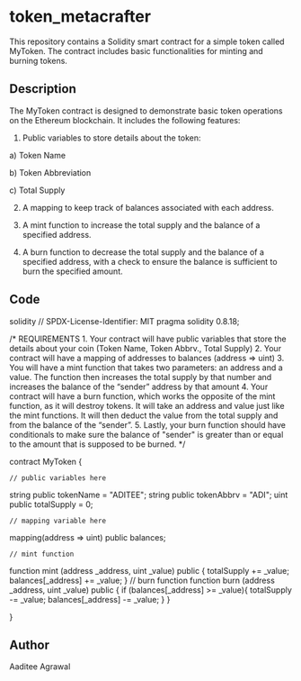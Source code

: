 # token_metacrafter

This repository contains a Solidity smart contract for a simple token called MyToken. The contract includes basic functionalities for minting and burning tokens.

## Description
The MyToken contract is designed to demonstrate basic token operations on the Ethereum blockchain. It includes the following features:

1. Public variables to store details about the token:

 a) Token Name

 b) Token Abbreviation

 c) Total Supply

2. A mapping to keep track of balances associated with each address.

3. A mint function to increase the total supply and the balance of a specified address.

4. A burn function to decrease the total supply and the balance of a specified address, with a check to ensure the balance is sufficient to burn the specified amount.

## Code

solidity
// SPDX-License-Identifier: MIT
pragma solidity 0.8.18;

/*
       REQUIREMENTS
    1. Your contract will have public variables that store the details about your coin (Token Name, Token Abbrv., Total Supply)
    2. Your contract will have a mapping of addresses to balances (address => uint)
    3. You will have a mint function that takes two parameters: an address and a value. 
       The function then increases the total supply by that number and increases the balance 
       of the “sender” address by that amount
    4. Your contract will have a burn function, which works the opposite of the mint function, as it will destroy tokens. 
       It will take an address and value just like the mint functions. It will then deduct the value from the total supply 
       and from the balance of the “sender”.
    5. Lastly, your burn function should have conditionals to make sure the balance of "sender" is greater than or equal 
       to the amount that is supposed to be burned.
*/

contract MyToken {

    // public variables here
  string public tokenName = "ADITEE";
  string public tokenAbbrv = "ADI";
  uint public totalSupply = 0;

    // mapping variable here
  mapping(address => uint) public balances;

    // mint function
  function mint (address _address, uint _value) public {
    totalSupply += _value;
    balances[_address] += _value;
  }
    // burn function
  function burn (address _address, uint _value) public {
    if (balances[_address] >= _value){
    totalSupply -= _value;
    balances[_address] -= _value;
    }
}

}


## Author

Aaditee Agrawal
